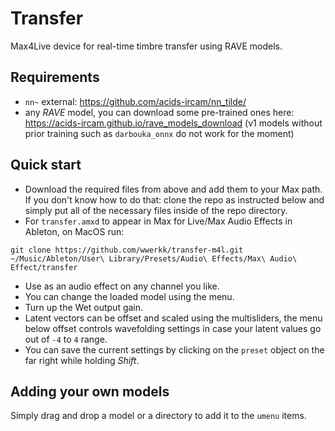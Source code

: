 # Transfer
Max4Live device for real-time timbre transfer using RAVE models.
## Requirements
- ``nn~`` external: https://github.com/acids-ircam/nn_tilde/
- any *RAVE* model, you can download some pre-trained ones here: https://acids-ircam.github.io/rave_models_download
(v1 models without prior training such as ``darbouka_onnx`` do not work for the moment)
## Quick start
- Download the required files from above and add them to your Max path.
If you don't know how to do that: clone the repo as instructed below and simply put all of the necessary files inside of the repo directory.
- For ``transfer.amxd`` to appear in Max for Live/Max Audio Effects in Ableton, on MacOS run:
```
git clone https://github.com/wwerkk/transfer-m4l.git ~/Music/Ableton/User\ Library/Presets/Audio\ Effects/Max\ Audio\ Effect/transfer
```
- Use as an audio effect on any channel you like.
- You can change the loaded model using the menu.
- Turn up the Wet output gain.
- Latent vectors can be offset and scaled using the multisliders, the menu below offset controls wavefolding settings in case your latent values go out of ``-4`` to ``4`` range.
- You can save the current settings by clicking on the ``preset`` object on the far right while holding *Shift*.
## Adding your own models
Simply drag and drop a model or a directory to add it to the ``umenu`` items.
